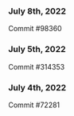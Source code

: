### July 8th, 2022

Commit #98360

### July 5th, 2022

Commit #314353


### July 4th, 2022

Commit #72281

